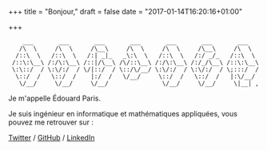 +++
title = "Bonjour,"
draft = false
date = "2017-01-14T16:20:16+01:00"

+++
```ascii
    ___       ___       ___       ___       ___       ___       ___
   /\  \     /\  \     /\__\     /\  \     /\  \     /\__\     /\  \
  /::\  \   /::\  \   /:| _|_   _\:\  \   /::\  \   /:/ _/_   /::\  \
 /::\:\__\ /:/\:\__\ /::|/\__\ /\/::\__\ /:/\:\__\ /:/_/\__\ /::\:\__\
 \:\::/  / \:\/:/  / \/|::/  / \::/\/__/ \:\/:/  / \:\/:/  / \;:::/  /
  \::/  /   \::/  /    |:/  /   \/__/     \::/  /   \::/  /   |:\/__/
   \/__/     \/__/     \/__/               \/__/     \/__/     \|__| ,
```
Je m'appelle Édouard Paris.

Je suis ingénieur en informatique et mathématiques appliquées,
vous pouvez me retrouver sur :

  [Twitter](https://twitter.com/edouardparis)
/ [GitHub](https://github.com/edouardparis)
/ [LinkedIn](https://www.linkedin.com/in/parisedouard/)
